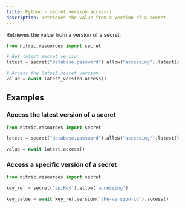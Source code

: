 ```yaml
---
title: Python - secret.version.access()
description: Retrieves the value from a version of a secret.
---
```


Retrieves the value from a version of a secret.

```python
from nitric.resources import secret

# Get latest secret version
latest = secret("database.password").allow("accessing").latest()

# Access the latest secret version
value = await latest_version.access()
```

## Examples

### Access the latest version of a secret

```python
from nitric.resources import secret

latest = secret("database.password").allow("accessing").latest()

value = await latest.access()
```

### Access a specific version of a secret

```python
from nitric.resources import secret

key_ref = secret('apiKey').allow('accessing')

key_value = await key_ref.version('the-version-id').access()
```
